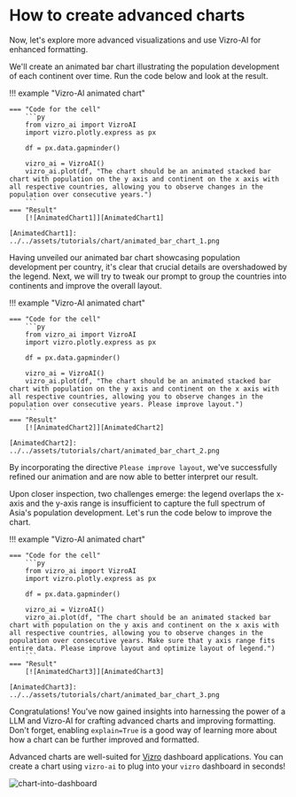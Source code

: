 # How to create advanced charts
Now, let's explore more advanced visualizations and use Vizro-AI for enhanced formatting.

We'll create an animated bar chart illustrating the population development of each continent over time. Run the code below and look at the result.

!!! example "Vizro-AI animated chart"

    === "Code for the cell"
        ```py
        from vizro_ai import VizroAI
        import vizro.plotly.express as px

        df = px.data.gapminder()

        vizro_ai = VizroAI()
        vizro_ai.plot(df, "The chart should be an animated stacked bar chart with population on the y axis and continent on the x axis with all respective countries, allowing you to observe changes in the population over consecutive years.")
        ```
    === "Result"
        [![AnimatedChart1]][AnimatedChart1]

    [AnimatedChart1]: ../../assets/tutorials/chart/animated_bar_chart_1.png

Having unveiled our animated bar chart showcasing population development per country, it's clear that crucial details are overshadowed by the legend. Next, we will try to tweak our prompt to group the countries into continents and improve the overall layout.

!!! example "Vizro-AI animated chart"

    === "Code for the cell"
        ```py
        from vizro_ai import VizroAI
        import vizro.plotly.express as px

        df = px.data.gapminder()

        vizro_ai = VizroAI()
        vizro_ai.plot(df, "The chart should be an animated stacked bar chart with population on the y axis and continent on the x axis with all respective countries, allowing you to observe changes in the population over consecutive years. Please improve layout.")
        ```
    === "Result"
        [![AnimatedChart2]][AnimatedChart2]

    [AnimatedChart2]: ../../assets/tutorials/chart/animated_bar_chart_2.png


By incorporating the directive `Please improve layout`, we've successfully refined our animation and are now able to better interpret our result.

Upon closer inspection, two challenges emerge: the legend overlaps the x-axis and the y-axis range is insufficient to capture the full spectrum of Asia's population development. Let's run the code below to improve the chart.

!!! example "Vizro-AI animated chart"

    === "Code for the cell"
        ```py
        from vizro_ai import VizroAI
        import vizro.plotly.express as px

        df = px.data.gapminder()

        vizro_ai = VizroAI()
        vizro_ai.plot(df, "The chart should be an animated stacked bar chart with population on the y axis and continent on the x axis with all respective countries, allowing you to observe changes in the population over consecutive years. Make sure that y axis range fits entire data. Please improve layout and optimize layout of legend.")
        ```
    === "Result"
        [![AnimatedChart3]][AnimatedChart3]

    [AnimatedChart3]: ../../assets/tutorials/chart/animated_bar_chart_3.png

Congratulations! You've now gained insights into harnessing the power of a LLM and Vizro-AI for crafting advanced charts and improving formatting. Don't forget, enabling `explain=True` is a good way of learning more about how a chart can be further improved and formatted.

Advanced charts are well-suited for [Vizro](https://github.com/mckinsey/vizro/tree/main/vizro-core) dashboard applications. You can create a chart using `vizro-ai` to plug into your `vizro` dashboard in seconds!

![chart-into-dashboard](../../assets/tutorials/chart_into_dashboard.gif)
